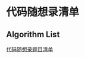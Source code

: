 # 代码随想录清单

## Algorithm List

[代码随想录题目清单](https://u8ev645axg.feishu.cn/docx/Gyg2d3N7Qo2SV2xuqzicoW9qn83)